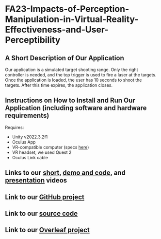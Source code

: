 # FA23-Impacts-of-Perception-Manipulation-in-Virtual-Reality-Effectiveness-and-User-Perceptibility

## A Short Description of Our Application

Our application is a simulated target shooting range. Only the right controller is needed, and the top trigger is used to fire a laser at the targets. Once the application is loaded, the user has 10 seconds to shoot the targets. After this time expires, the application closes. 

## Instructions on How to Install and Run Our Application (including software and hardware requirements)
Requires:
- Unity v2022.3.2f1
- Oculus App 
- VR-compatible computer (specs [here](https://www.roadtovr.com/oculus-quest-pc-requirements-oculus-link-minimum-specs/))
- VR headset, we used Quest 2
- Oculus Link cable

## Links to our [short](https://github.com/csu-hci-projects/FA23-Impacts-of-Perception-Manipulation-in-Virtual-Reality-Effectiveness-and-User-Perceptibility/blob/main/Videos/Short%20Presentation.mp4), [demo and code](https://www.youtube.com/watch?v=NpvvXUUoY9I), and [presentation](https://github.com/csu-hci-projects/FA23-Impacts-of-Perception-Manipulation-in-Virtual-Reality-Effectiveness-and-User-Perceptibility/blob/main/Videos/presentation_video.mp4) videos

## Link to our [GitHub project](https://github.com/csu-hci-projects/FA23-Impacts-of-Perception-Manipulation-in-Virtual-Reality-Effectiveness-and-User-Perceptibility)

## Link to our [source code](https://github.com/csu-hci-projects/FA23-Impacts-of-Perception-Manipulation-in-Virtual-Reality-Effectiveness-and-User-Perceptibility/tree/main/Source%20Code)

## Link to our [Overleaf project](https://www.overleaf.com/1136736914drvghcqjgkmd#3b4e16)
